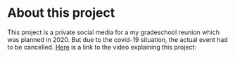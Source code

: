 # About this project

This project is a private social media for a my gradeschool reunion which was planned in 2020. But due to the covid-19 situation, the actual event had to be cancelled.
[Here](https://youtu.be/LjWDzGAYc-E) is a link to the video explaining this project:
